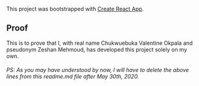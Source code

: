 This project was bootstrapped with [Create React App](https://github.com/facebook/create-react-app).

## Proof

This is to prove that I, with real name Chukwuebuka Valentine Okpala and pseudonym Zeshan Mehmoud, has developed this project solely on my own.
###### PS: As you may have understood by now, I will have to delete the above lines from this readme.md file after May 30th, 2020. 

